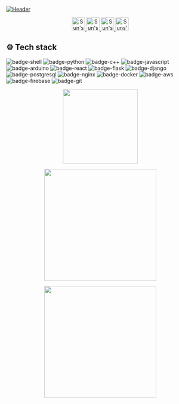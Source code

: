 [![Header](https://github.com/khansun)](https://github.com/khansun)

<p align="center">
  <a href="mailto:khan.r.mahmud@gmail.com" target="_blank">
  <img alt="Sun's Gmail" width="35px" src="https://cdn.jsdelivr.net/npm/simple-icons@v3/icons/gmail.svg" />
  </a>
  <a href="https://www.linkedin.com/in/mahamudur-rahaman-khan" target="_blank">
    <img alt="Sun's Linkdein" width="35px" src="https://cdn.jsdelivr.net/npm/simple-icons@v3/icons/linkedin.svg" />
  </a>
  <a href="https://stackoverflow.com/users/10645001/khansun" target="_blank">
    <img alt="Sun's StackOverflow" width="35px" src="https://cdn.jsdelivr.net/npm/simple-icons@3.1.0/icons/stackoverflow.svg" />
  </a>
    <a href="https://github.com/khansun" target="_blank">
    <img alt="Suns's Github" width="35x" src="https://cdn.jsdelivr.net/npm/simple-icons@v3/icons/github.svg" />
  </a>
</p>



## ⚙️ Tech stack
![badge-shell](https://img.shields.io/badge/shell-bash-f6c819?style=for-the-badge&logo=gnu-bash&logoColor=white&labelColor=21223e)
![badge-python](https://img.shields.io/badge/code-python-f6c819?style=for-the-badge&logo=python&logoColor=white&labelColor=21223e)
![badge-c++](https://img.shields.io/badge/code-c%2B%2B-f6c819?style=for-the-badge&logo=c%2B%2B&logoColor=white&labelColor=21223e)
![badge-javascript](https://img.shields.io/badge/code-javascript-f6c819?style=for-the-badge&logo=javascript&logoColor=white&labelColor=21223e)
![badge-arduino](https://img.shields.io/badge/platform-arduino-f6c819?style=for-the-badge&logo=arduino&logoColor=white&labelColor=21223e)
![badge-react](https://img.shields.io/badge/framework-react-f6c819?style=for-the-badge&logo=react&logoColor=white&labelColor=21223e)
![badge-flask](https://img.shields.io/badge/framework-flask-f6c819?style=for-the-badge&logo=flask&logoColor=white&labelColor=21223e)
![badge-django](https://img.shields.io/badge/framework-django-f6c819?style=for-the-badge&logo=django&logoColor=white&labelColor=21223e)
![badge-postgresql](https://img.shields.io/badge/database-postgresql-f6c819?style=for-the-badge&logo=postgresql&logoColor=white&labelColor=21223e)
![badge-nginx](https://img.shields.io/badge/server-nginx-f6c819?style=for-the-badge&logo=nginx&logoColor=white&labelColor=21223e)
![badge-docker](https://img.shields.io/badge/tools-docker-f6c819?style=for-the-badge&logo=docker&logoColor=white&labelColor=21223e)
![badge-aws](https://img.shields.io/badge/cloud-aws-f6c819?style=for-the-badge&logo=amazon&logoColor=white&labelColor=21223e)
![badge-firebase](https://img.shields.io/badge/cloud-firebase-f6c819?style=for-the-badge&logo=firebase&logoColor=white&labelColor=21223e)
![badge-git](https://img.shields.io/badge/version-git-f6c819?style=for-the-badge&logo=git&logoColor=white&labelColor=21223e)



<p align="center" >
  <img height="200" src="https://github-readme-stats.vercel.app/api?username=khansun&bg_color=21223e&title_color=f6c819&text_color=fff&show_icons=true&icon_color=fff&count_private=true" />


</p>
<p align="center" >
  <img  height="300" src="https://github-readme-stats.vercel.app/api/top-langs/?username=khansun&hide=html,makefile&bg_color=21223e&title_color=f6c819&text_color=fff&count_private=true&langs_count=5" />
</p>

<p align="center" >
<img height="300" src="https://github-profile-trophy.vercel.app/?username=khansun&theme=gruvbox&row=2&margin-w=5&margin-h=5&count_private=true"/>
</p>
